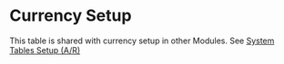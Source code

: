 # Currency Setup

This table is shared with currency setup in other Modules. See [System Tables Setup (A/R)](../../../accounts-receivable-credit-control/setup-a-r-system-setup/system-tables-setup-a-r.md#currency-setup)
